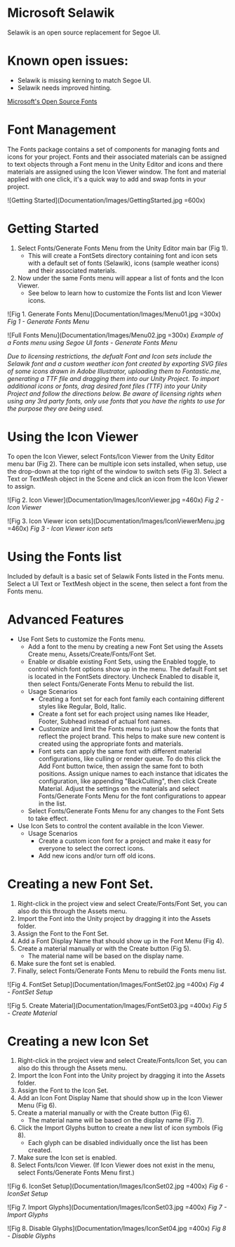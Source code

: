# Microsoft Selawik
Selawik is an open source replacement for Segoe UI. 

# Known open issues:
* Selawik is missing kerning to match Segoe UI. 
* Selawik needs improved hinting. 

[Microsoft's Open Source Fonts](https://github.com/Microsoft/fonts)

# Font Management
The Fonts package contains a set of components for managing fonts and icons for your project. Fonts and their associated materials can be assigned to text objects through a Font menu in the Unity Editor and icons and there materials are assigned using the Icon Viewer window. The font and material applied with one click, it's a quick way to add and swap fonts in your project.

![Getting Started](Documentation/Images/GettingStarted.jpg =600x)

# Getting Started
1. Select Fonts/Generate Fonts Menu from the Unity Editor main bar (Fig 1).
	* This will create a FontSets directory containing font and icon sets with a default set of fonts (Selawik), icons (sample weather icons) and their associated materials.
1. Now under the same Fonts menu will appear a list of fonts and the Icon Viewer.
	* See below to learn how to customize the Fonts list and Icon Viewer icons.

![Fig 1. Generate Fonts Menu](Documentation/Images/Menu01.jpg =300x)
*Fig 1 - Generate Fonts Menu*

![Full Fonts Menu](Documentation/Images/Menu02.jpg =300x)
*Example of a Fonts menu using Segoe UI fonts - Generate Fonts Menu*

*Due to licensing restrictions, the defualt Font and Icon sets include the Selawik font and a custom weather icon font created by exporting SVG files of some icons drawn in Adobe Illustrator, uploading them to Fontastic.me, generating a TTF file and dragging them into our Unity Project.*
*To import additional icons or fonts, drag desired font files (TTF) into your Unity Project and follow the directions below. Be aware of licensing rights when using any 3rd party fonts, only use fonts that you have the rights to use for the purpose they are being used.*

# Using the Icon Viewer
To open the Icon Viewer, select Fonts/Icon Viewer from the Unity Editor menu bar (Fig 2).
There can be multiple icon sets installed, when setup, use the drop-down at the top right of the window to switch sets (Fig 3).
Select a Text or TextMesh object in the Scene and click an icon from the Icon Viewer to assign.

![Fig 2. Icon Viewer](Documentation/Images/IconViewer.jpg =460x)
*Fig 2 - Icon Viewer*

![Fig 3. Icon Viewer icon sets](Documentation/Images/IconViewerMenu.jpg =460x)
*Fig 3 - Icon Viewer icon sets*

# Using the Fonts list
Included by default is a basic set of Selawik Fonts listed in the Fonts menu.
Select a UI Text or TextMesh object in the scene, then select a font from the Fonts menu.

# Advanced Features
* Use Font Sets to customize the Fonts menu.
	* Add a font to the menu by creating a new Font Set using the Assets Create menu, Assets/Create/Fonts/Font Set.
	* Enable or disable existing Font Sets, using the Enabled toggle, to control which font options show up in the menu. The default Font set is located in the FontSets directory. Uncheck Enabled to disable it, then select Fonts/Generate Fonts Menu to rebuild the list.
	* Usage Scenarios
		* Creating a font set for each font family each containing different styles like Regular, Bold, Italic.
		* Create a font set for each project using names like Header, Footer, Subhead instead of actual font names. 
		* Customize and limit the Fonts menu to just show the fonts that reflect the project brand. This helps to make sure new content is created using the appropriate fonts and materials.
		* Font sets can apply the same font with different material configurations, like culling or render queue. To do this click the Add Font button twice, then assign the same font to both positions. Assign unique names to each instance that idicates the configuration, like appending "BackCulling", then click Create Material. Adjust the settings on the materials and select Fonts/Generate Fonts Menu for the font configurations to appear in the list. 
	* Select Fonts/Generate Fonts Menu for any changes to the Font Sets to take effect.
* Use Icon Sets to control the content available in the Icon Viewer.
	* Usage Scenarios
		* Create a custom icon font for a project and make it easy for everyone to select the correct icons.
		* Add new icons and/or turn off old icons.

# Creating a new Font Set.
1. Right-click in the project view and select Create/Fonts/Font Set, you can also do this through the Assets menu.
1. Import the Font into the Unity project by dragging it into the Assets folder.
1. Assign the Font to the Font Set.
1. Add a Font Display Name that should show up in the Font Menu (Fig 4).
1. Create a material manually or with the Create button (Fig 5).
	* The material name will be based on the display name.
1. Make sure the font set is enabled.
1. Finally, select Fonts/Generate Fonts Menu to rebuild the Fonts menu list.

![Fig 4. FontSet Setup](Documentation/Images/FontSet02.jpg =400x)
*Fig 4 - FontSet Setup*

![Fig 5. Create Material](Documentation/Images/FontSet03.jpg =400x)
*Fig 5 - Create Material*

# Creating a new Icon Set
1. Right-click in the project view and select Create/Fonts/Icon Set, you can also do this through the Assets menu.
1. Import the Icon Font into the Unity project by dragging it into the Assets folder.
1. Assign the Font to the Icon Set.
1. Add an Icon Font Display Name that should show up in the Icon Viewer Menu (Fig 6).
1. Create a material manually or with the Create button (Fig 6).
	* The material name will be based on the display name (Fig 7).
1. Click the Import Glyphs button to create a new list of icon symbols (Fig 8).
	* Each glyph can be disabled individually once the list has been created.
1. Make sure the Icon set is enabled.
1. Select Fonts/Icon Viewer. (If Icon Viewer does not exist in the menu, select Fonts/Generate Fonts Menu first.)

![Fig 6. IconSet Setup](Documentation/Images/IconSet02.jpg =400x)
*Fig 6 - IconSet Setup*

![Fig 7. Import Glyphs](Documentation/Images/IconSet03.jpg =400x)
*Fig 7 - Import Glyphs*

![Fig 8. Disable Glyphs](Documentation/Images/IconSet04.jpg =400x)
*Fig 8 - Disable Glyphs*
